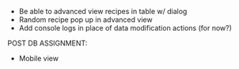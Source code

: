 - Be able to advanced view recipes in table w/ dialog
- Random recipe pop up in advanced view
- Add console logs in place of data modification actions (for now?)

POST DB ASSIGNMENT:
- Mobile view